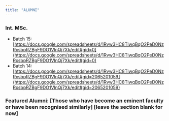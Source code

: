 ```yaml
---
title: "ALUMNI"
---
```

### Int. MSc.



*   Batch 15: [https://docs.google.com/spreadsheets/d/1Rvw3HC8TiwqBqO2PeD0NzRxsbpRZBgF9DO1VlnQj7Xk/edit#gid=0](https://docs.google.com/spreadsheets/d/1Rvw3HC8TiwqBqO2PeD0NzRxsbpRZBgF9DO1VlnQj7Xk/edit#gid=0)
*   Batch 14: [https://docs.google.com/spreadsheets/d/1Rvw3HC8TiwqBqO2PeD0NzRxsbpRZBgF9DO1VlnQj7Xk/edit#gid=2065201059](https://docs.google.com/spreadsheets/d/1Rvw3HC8TiwqBqO2PeD0NzRxsbpRZBgF9DO1VlnQj7Xk/edit#gid=2065201059)


### Featured Alumni: [Those who have become an eminent faculty or have been recognised similarly] [leave the section blank for now]